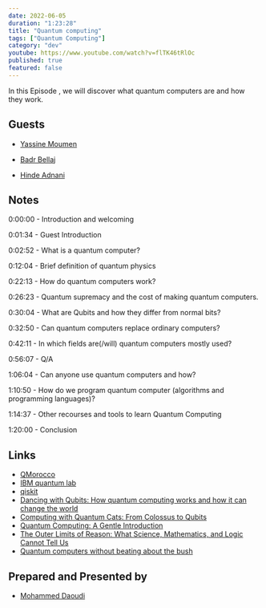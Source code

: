 ```yaml
---
date: 2022-06-05
duration: "1:23:28"
title: "Quantum computing"
tags: ["Quantum Computing"]
category: "dev"
youtube: https://www.youtube.com/watch?v=flTK46tRlOc
published: true
featured: false
---
```


In this Episode , we will discover what quantum computers are and how they work.

## Guests

- [Yassine Moumen](https://www.linkedin.com/in/yassine-moumen/)

- [Badr Bellaj](https://www.linkedin.com/in/bellajbadr/)

- [Hinde Adnani](https://www.linkedin.com/in/hinde-adnani-426a0254/)

## Notes

0:00:00 - Introduction and welcoming

0:01:34 - Guest Introduction

0:02:52 - What is a quantum computer?

0:12:04 - Brief definition of quantum physics

0:22:13 - How do quantum computers work?

0:26:23 - Quantum supremacy and the cost of making quantum computers.

0:30:04 - What are Qubits and how they differ from normal bits?

0:32:50 - Can quantum computers replace ordinary computers?

0:42:11 - In which fields are(/will) quantum computers mostly used?

0:56:07 - Q/A

1:06:04 - Can anyone use quantum computers and how?

1:10:50 - How do we program quantum computer (algorithms and programming languages)?

1:14:37 - Other recourses and tools to learn Quantum Computing

1:20:00 - Conclusion

## Links

- [QMorocco](https://qworld.net/qmorocco/)
- [IBM quantum lab](https://quantum-computing.ibm.com/lab)
- [qiskit](https://qiskit.org/textbook/ch-labs/)
- [Dancing with Qubits: How quantum computing works and how it can change the world](https://www.amazon.com/Dancing-Qubits-quantum-computing-change/dp/1838827366)
- [Computing with Quantum Cats: From Colossus to Qubits](https://www.amazon.com/Computing-Quantum-Cats-Colossus-Qubits/dp/1616149213)
- [Quantum Computing: A Gentle Introduction](https://www.amazon.com/Quantum-Computing-Introduction-Engineering-Computation/dp/0262526670)
- [The Outer Limits of Reason: What Science, Mathematics, and Logic Cannot Tell Us](https://www.amazon.com/Outer-Limits-Reason-Science-Mathematics/dp/026252984X)
- [Quantum computers without beating about the bush](https://yassinemoumen.com/?p=76)

## Prepared and Presented by

- [Mohammed Daoudi](https://twitter.com/MIduoad)
